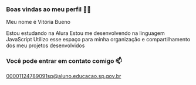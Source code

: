 ### Boas vindas ao meu perfil 💙💙
Meu nome é Vitória Bueno

Estou estudando na Alura
Estou me desenvolvendo na linguagem JavaScript
Utilizo esse espaço para minha organização e compartilhamento dos meu projetos desenvolvidos


### Você pode entrar em contato comigo 📫

00001124789091sp@aluno.educacao.sp.gov.br
